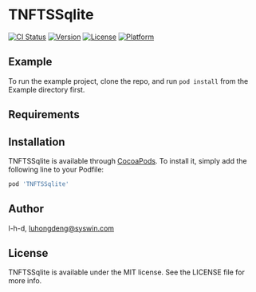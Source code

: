 # TNFTSSqlite

[![CI Status](https://img.shields.io/travis/l-h-d/TNFTSSqlite.svg?style=flat)](https://travis-ci.org/l-h-d/TNFTSSqlite)
[![Version](https://img.shields.io/cocoapods/v/TNFTSSqlite.svg?style=flat)](https://cocoapods.org/pods/TNFTSSqlite)
[![License](https://img.shields.io/cocoapods/l/TNFTSSqlite.svg?style=flat)](https://cocoapods.org/pods/TNFTSSqlite)
[![Platform](https://img.shields.io/cocoapods/p/TNFTSSqlite.svg?style=flat)](https://cocoapods.org/pods/TNFTSSqlite)

## Example

To run the example project, clone the repo, and run `pod install` from the Example directory first.

## Requirements

## Installation

TNFTSSqlite is available through [CocoaPods](https://cocoapods.org). To install
it, simply add the following line to your Podfile:

```ruby
pod 'TNFTSSqlite'
```

## Author

l-h-d, luhongdeng@syswin.com

## License

TNFTSSqlite is available under the MIT license. See the LICENSE file for more info.
